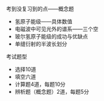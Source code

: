 考到没复习到的点——概念题

- 氢原子能级——具体数值
- 电磁波中可见光外的谱系——三个空
- 玻尔氢原子能级的成功与优缺点
- 单缝衍射的半波长划分



考试题型

- 选择10道
- 填空六道
- 计算题4道，每题10分
- 辨析题（概念题）2道，每题5分